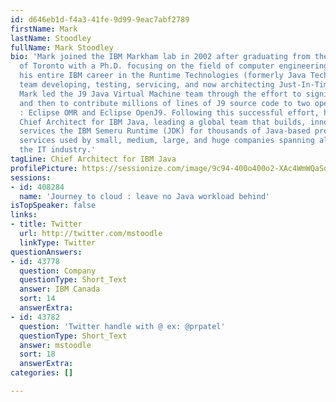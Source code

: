 ```yaml
---
id: d646eb1d-f4a3-41fe-9d99-9eac7abf2789
firstName: Mark
lastName: Stoodley
fullName: Mark Stoodley
bio: 'Mark joined the IBM Markham lab in 2002 after graduating from the University
  of Toronto with a Ph.D. focusing on the field of computer engineering. He spent
  his entire IBM career in the Runtime Technologies (formerly Java Technology Center)
  team developing, testing, servicing, and now architecting Just-In-Time (JIT) compilers.
  Mark led the J9 Java Virtual Machine team through the effort to significantly refactor
  and then to contribute millions of lines of J9 source code to two open projects
  : Eclipse OMR and Eclipse OpenJ9. Following this successful effort, he became the
  Chief Architect for IBM Java, leading a global team that builds, innovates in, and
  services the IBM Semeru Runtime (JDK) for thousands of Java-based products and cloud
  services used by small, medium, large, and huge companies spanning all sectors of
  the IT industry.'
tagLine: Chief Architect for IBM Java
profilePicture: https://sessionize.com/image/9c94-400o400o2-XAc4WmWQaSdeXpiLfiPWJN.jpg
sessions:
- id: 408284
  name: 'Journey to cloud : leave no Java workload behind'
isTopSpeaker: false
links:
- title: Twitter
  url: http://twitter.com/mstoodle
  linkType: Twitter
questionAnswers:
- id: 43778
  question: Company
  questionType: Short_Text
  answer: IBM Canada
  sort: 14
  answerExtra: 
- id: 43782
  question: 'Twitter handle with @ ex: @prpatel'
  questionType: Short_Text
  answer: mstoodle
  sort: 18
  answerExtra: 
categories: []

---
```

